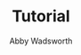 ---
layout: post
title:  "Tutorial"
author: Abby Wadsworth
description: Info about this blog post
image: 
---